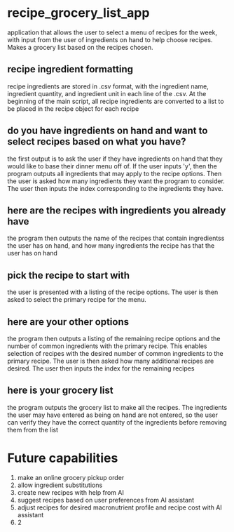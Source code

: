 # recipe_grocery_list_app
application that allows the user to select a menu of recipes for the week, with input from the user of ingredients on hand to help choose recipes. Makes a grocery list based on the recipes chosen.

## recipe ingredient formatting
recipe ingredients are stored in .csv format, with the ingredient name, ingredient quantity, and ingredient unit in each line of the .csv. At the beginning of the main script, all recipe ingredients are converted to a list to be placed in the recipe object for each recipe

## do you have ingredients on hand and want to select recipes based on what you have?
the first output is to ask the user if they have ingredients on hand that they would like to base their dinner menu off of. If the user inputs 'y', then the program outputs all ingredients that may apply to the recipe options. Then the user is asked how many ingredients they want the program to consider. The user then inputs the index corresponding to the ingredients they have. 

## here are the recipes with ingredients you already have
the program then outputs the name of the recipes that contain ingredientss the user has on hand, and how many ingredients the recipe has that the user has on hand

## pick the recipe to start with
the user is presented with a listing of the recipe options. The user is then asked to select the primary recipe for the menu. 

## here are your other options
the program then outputs a listing of the remaining recipe options and the number of common ingredients with the primary recipe. This enables selection of recipes with the desired number of common ingredients to the primary recipe. The user is then asked how many additional recipes are desired. The user then inputs the index for the remaining recipes

## here is your grocery list
the program outputs the grocery list to make all the recipes. The ingredients the user may have entered as being on hand are not entered, so the user can verify they have the correct quantity of the ingredients before removing them from the list

# Future capabilities
1) make an online grocery pickup order
2) allow ingredient substitutions
3) create new recipes with help from AI
4) suggest recipes based on user preferences from AI assistant
5) adjust recipes for desired macronutrient profile and recipe cost with AI assistant
6) 2
